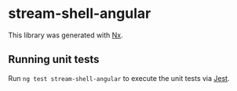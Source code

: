 # stream-shell-angular

This library was generated with [Nx](https://nx.dev).

## Running unit tests

Run `ng test stream-shell-angular` to execute the unit tests via [Jest](https://jestjs.io).
